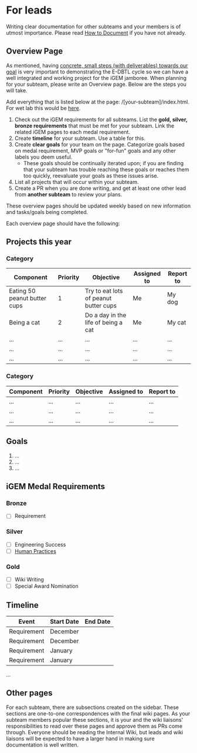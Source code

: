 # For leads

<!-- toc -->

Writing clear documentation for other subteams and your members is of utmost importance. Please read [How to Document](index.md) if you have not already.

## Overview Page

As mentioned, having [concrete, small steps (with deliverables) towards our goal](index.md#concrete-small-steps-with-deliverables-towards-our-goal) is very important to demonstrating the E-DBTL cycle so we can have a well integrated and working project for the iGEM jamboree. When planning for your subteam, please write an Overview page. Below are the steps you will take.

Add everything that is listed below at the page: /[your-subteam]/index.html. For wet lab this would be [here](../wet-lab/index.md).

1. Check out the iGEM requirements for all subteams. List the **gold, silver, bronze requirements** that must be met for your subteam. Link the related iGEM pages to each medal requirement.
2. Create **timeline** for your subteam. Use a table for this.
3. Create **clear goals** for your team on the page. Categorize goals based on medal requirement, MVP goals or "for-fun" goals and any other labels you deem useful.
   - These goals should be continually iterated upon; if you are finding that your subteam has trouble reaching these goals or reaches them too quickly, reevaluate your goals as these issues arise.
4. List all projects that will occur within your subteam.
5. Create a PR when you are done writing, and get at least one other lead from **another subteam** to review your plans.

These overview pages should be updated weekly based on new information and tasks/goals being completed.

Each overview page should have the following:

## Projects this year

### Category

| Component                    | Priority | Objective                             | Assigned to | Report to |
| ---------------------------- | -------- | ------------------------------------- | ----------- | --------- |
| Eating 50 peanut butter cups | 1        | Try to eat lots of peanut butter cups | Me          | My dog    |
| Being a cat                  | 2        | Do a day in the life of being a cat   | Me          | My cat    |
| ...                          | ...      | ...                                   | ...         | ...       |
| ...                          | ...      | ...                                   | ...         | ...       |
| ...                          | ...      | ...                                   | ...         | ...       |

### Category

| Component | Priority | Objective | Assigned to | Report to |
| --------- | -------- | --------- | ----------- | --------- |
| ...       | ...      | ...       | ...         | ...       |
| ...       | ...      | ...       | ...         | ...       |
| ...       | ...      | ...       | ...         | ...       |

## Goals

1. ...
2. ...
3. ...

## iGEM Medal Requirements

### Bronze

- [ ] Requirement

### Silver

- [ ] Engineering Success
- [ ] [Human Practices](../human-practices/index.md)

### Gold

- [ ] Wiki Writing
- [ ] Special Award Nomination

## Timeline

| Event       | Start Date | End Date |
| ----------- | ---------- | -------- |
| Requirement | December   |          |
| Requirement | December   |          |
| Requirement | January    |          |
| Requirement | January    |          |

...

## Other pages

For each subteam, there are subsections created on the sidebar. These sections are one-to-one correspondences with the final wiki pages. As your subteam members popular these sections, it is your and the wiki liaisons' responsibilities to read over these pages and approve them as PRs come through. Everyone should be reading the Internal Wiki, but leads and wiki liaisons will be expected to have a larger hand in making sure documentation is well written.
